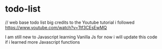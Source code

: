 # todo-list
// web base todo list big credits to the Youtube tutorial i followed https://www.youtube.com/watch?v=Ttf3CEsEwMQ

I am still new to Javascript 
learning Vanilla Js for now
i will update this  code if i learned more Javascript functions

